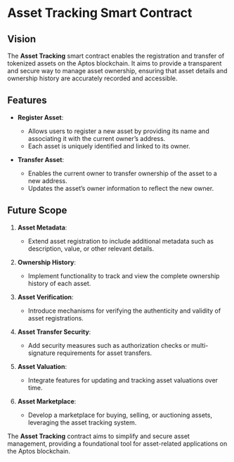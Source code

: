 # Asset Tracking Smart Contract

## Vision

The **Asset Tracking** smart contract enables the registration and transfer of tokenized assets on the Aptos blockchain. It aims to provide a transparent and secure way to manage asset ownership, ensuring that asset details and ownership history are accurately recorded and accessible.

## Features

- **Register Asset**:

  - Allows users to register a new asset by providing its name and associating it with the current owner’s address.
  - Each asset is uniquely identified and linked to its owner.

- **Transfer Asset**:
  - Enables the current owner to transfer ownership of the asset to a new address.
  - Updates the asset’s owner information to reflect the new owner.

## Future Scope

1. **Asset Metadata**:

   - Extend asset registration to include additional metadata such as description, value, or other relevant details.

2. **Ownership History**:

   - Implement functionality to track and view the complete ownership history of each asset.

3. **Asset Verification**:

   - Introduce mechanisms for verifying the authenticity and validity of asset registrations.

4. **Asset Transfer Security**:

   - Add security measures such as authorization checks or multi-signature requirements for asset transfers.

5. **Asset Valuation**:

   - Integrate features for updating and tracking asset valuations over time.

6. **Asset Marketplace**:
   - Develop a marketplace for buying, selling, or auctioning assets, leveraging the asset tracking system.

The **Asset Tracking** contract aims to simplify and secure asset management, providing a foundational tool for asset-related applications on the Aptos blockchain.
